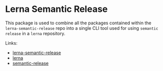 # Lerna Semantic Release
This package is used to combine all the packages contained within the `lerna-semantic-release` repo into a single CLI tool used for using `semantic release` in a `lerna` repository.

Links:
* [lerna-semantic-release](https://github.com/atlassian/lerna-semantic-release)
* [lerna](https://github.com/lerna/lerna)
* [semantic-release](https://www.npmjs.com/package/semantic-release)